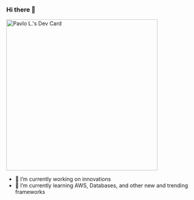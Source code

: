 ### Hi there 👋

<a href="https://app.daily.dev/ridleyOne"><img src="https://api.daily.dev/devcards/1830239d0cf144eb85f74d21756756c5.png?r=j9g" width="400" alt="Pavlo L.'s Dev Card"/></a>

- 🔭 I’m currently working on innovations
- 🌱 I’m currently learning AWS, Databases, and other new and trending frameworks

<!--
**faeriy/faeriy** is a ✨ _special_ ✨ repository because its `README.md` (this file) appears on your GitHub profile.

Here are some ideas to get you started:

- 🔭 I’m currently working on ...
- 🌱 I’m currently learning ...
- 👯 I’m looking to collaborate on ...
- 🤔 I’m looking for help with ...
- 💬 Ask me about ...
- 📫 How to reach me: ...
- 😄 Pronouns: ...
- ⚡ Fun fact: ...
-->
